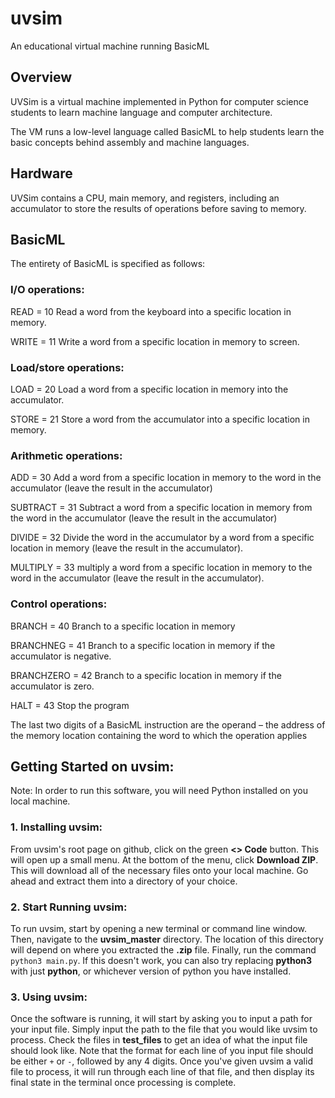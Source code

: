 # uvsim
An educational virtual machine running BasicML

## Overview
UVSim is a virtual machine implemented in Python for computer science students to learn machine language and computer architecture.

The VM runs a low-level language called BasicML to help students learn the basic concepts behind assembly and machine languages.

## Hardware
UVSim contains a CPU, main memory, and registers, including an accumulator to store the results of operations before saving to memory.

## BasicML
The entirety of BasicML is specified as follows:

### I/O operations:

READ = 10 Read a word from the keyboard into a specific location in memory.

WRITE = 11 Write a word from a specific location in memory to screen.

### Load/store operations:

LOAD = 20 Load a word from a specific location in memory into the accumulator.

STORE = 21 Store a word from the accumulator into a specific location in memory.

### Arithmetic operations:

ADD = 30 Add a word from a specific location in memory to the word in the accumulator (leave the result in the accumulator)

SUBTRACT = 31 Subtract a word from a specific location in memory from the word in the accumulator (leave the result in the accumulator)

DIVIDE = 32 Divide the word in the accumulator by a word from a specific location in memory (leave the result in the accumulator).

MULTIPLY = 33 multiply a word from a specific location in memory to the word in the accumulator (leave the result in the accumulator).

### Control operations:

BRANCH = 40 Branch to a specific location in memory

BRANCHNEG = 41 Branch to a specific location in memory if the accumulator is negative.

BRANCHZERO = 42 Branch to a specific location in memory if the accumulator is zero.

HALT = 43 Stop the program

The last two digits of a BasicML instruction are the operand – the address of the memory location containing the word to which the operation applies

## Getting Started on uvsim:
Note: In order to run this software, you will need Python installed on you local machine.

### 1. Installing uvsim:
From uvsim's root page on github, click on the green __<> Code__ button. This will open up a small menu. At the bottom of the menu, click __Download ZIP__. This will download all of the necessary files onto your local machine. Go ahead and extract them into a directory of your choice.

### 2. Start Running uvsim:
To run uvsim, start by opening a new terminal or command line window. Then, navigate to the __uvsim_master__ directory. The location of this directory will depend on where you extracted the __.zip__ file. Finally, run the command `python3 main.py`. If this doesn't work, you can also try replacing __python3__ with just __python__, or whichever version of python you have installed. 

### 3. Using uvsim:
Once the software is running, it will start by asking you to input a path for your input file. Simply input the path to the file that you would like uvsim to process. Check the files in __test_files__ to get an idea of what the input file should look like. Note that the format for each line of you input file should be either `+` or `-`, followed by any 4 digits. Once you've given uvsim a valid file to process, it will run through each line of that file, and then display its final state in the terminal once processing is complete. 




